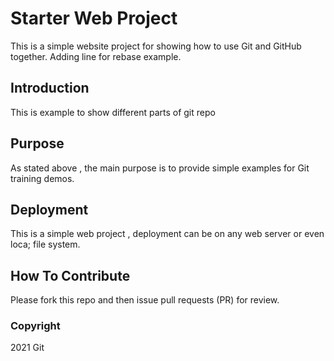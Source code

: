 # Starter Web Project

This is a simple website project for showing how to use Git and GitHub together. Adding line for rebase example.

## Introduction
This is example to show different parts of git repo

## Purpose
As stated above , the main purpose is to provide simple examples for Git training demos.

## Deployment
This is a simple web project , deployment can be on any web server or even loca; file system.

## How To Contribute
Please fork this repo and then issue pull requests (PR) for review. 

### Copyright
2021 Git